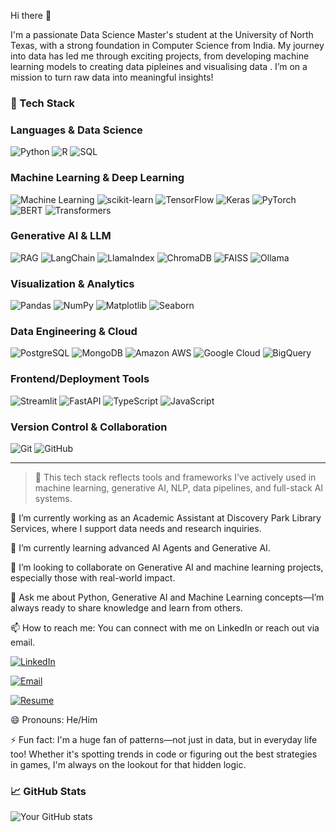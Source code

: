 Hi there 👋

I'm a passionate Data Science Master's student at the University of North Texas, with a strong foundation in Computer Science from India. My journey into data has led me through exciting projects, from developing machine learning models to creating data pipleines and visualising data . I’m on a mission to turn raw data into meaningful insights!

<!-- **liteshperumalla/liteshperumalla** is a ✨ _special_ ✨ repository because its `README.md` (this file) appears on your GitHub profile. -->

### 🚀 Tech Stack

### Languages & Data Science
![Python](https://img.shields.io/badge/-Python-3776AB?style=flat&logo=python&logoColor=white)
![R](https://img.shields.io/badge/-R-276DC3?style=flat&logo=r&logoColor=white)
![SQL](https://img.shields.io/badge/-SQL-4479A1?style=flat&logo=postgresql&logoColor=white)

### Machine Learning & Deep Learning
![Machine Learning](https://img.shields.io/badge/-Machine%20Learning-FF6F00?style=flat&logo=apache-spark&logoColor=white)
![scikit-learn](https://img.shields.io/badge/-Scikit%20Learn-F7931E?style=flat&logo=scikit-learn&logoColor=white)
![TensorFlow](https://img.shields.io/badge/-TensorFlow-FF6F00?style=flat&logo=tensorflow&logoColor=white)
![Keras](https://img.shields.io/badge/-Keras-D00000?style=flat&logo=keras&logoColor=white)
![PyTorch](https://img.shields.io/badge/-PyTorch-EE4C2C?style=flat&logo=pytorch&logoColor=white)
![BERT](https://img.shields.io/badge/-BERT-00599C?style=flat&logo=google&logoColor=white)
![Transformers](https://img.shields.io/badge/-Transformers-FFBF00?style=flat&logo=huggingface&logoColor=white)

### Generative AI & LLM
![RAG](https://img.shields.io/badge/-RAG-8A2BE2?style=flat&logo=vector&logoColor=white)
![LangChain](https://img.shields.io/badge/-LangChain-000000?style=flat&logo=chainlink&logoColor=white)
![LlamaIndex](https://img.shields.io/badge/-LlamaIndex-0061A8?style=flat&logo=llama&logoColor=white)
![ChromaDB](https://img.shields.io/badge/-ChromaDB-8A2BE2?style=flat&logo=chromadb&logoColor=white)
![FAISS](https://img.shields.io/badge/-FAISS-0066CC?style=flat&logo=facebook&logoColor=white)
![Ollama](https://img.shields.io/badge/-Ollama-4A90E2?style=flat&logo=openai&logoColor=white)

### Visualization & Analytics
![Pandas](https://img.shields.io/badge/-Pandas-150458?style=flat&logo=pandas&logoColor=white)
![NumPy](https://img.shields.io/badge/-NumPy-013243?style=flat&logo=numpy&logoColor=white)
![Matplotlib](https://img.shields.io/badge/-Matplotlib-11557C?style=flat&logo=plotly&logoColor=white)
![Seaborn](https://img.shields.io/badge/-Seaborn-3776AB?style=flat&logo=python&logoColor=white)

### Data Engineering & Cloud
![PostgreSQL](https://img.shields.io/badge/-PostgreSQL-336791?style=flat&logo=postgresql&logoColor=white)
![MongoDB](https://img.shields.io/badge/-MongoDB-47A248?style=flat&logo=mongodb&logoColor=white)
![Amazon AWS](https://img.shields.io/badge/-AWS-232F3E?style=flat&logo=amazon-aws&logoColor=white)
![Google Cloud](https://img.shields.io/badge/-Google%20Cloud-4285F4?style=flat&logo=google-cloud&logoColor=white)
![BigQuery](https://img.shields.io/badge/-BigQuery-4285F4?style=flat&logo=google&logoColor=white)

### Frontend/Deployment Tools
![Streamlit](https://img.shields.io/badge/-Streamlit-FF4B4B?style=flat&logo=streamlit&logoColor=white)
![FastAPI](https://img.shields.io/badge/-FastAPI-009688?style=flat&logo=fastapi&logoColor=white)
![TypeScript](https://img.shields.io/badge/-TypeScript-007ACC?style=flat&logo=typescript&logoColor=white)
![JavaScript](https://img.shields.io/badge/-JavaScript-F7DF1E?style=flat&logo=javascript&logoColor=black)

### Version Control & Collaboration
![Git](https://img.shields.io/badge/-Git-F05032?style=flat&logo=git&logoColor=white)
![GitHub](https://img.shields.io/badge/-GitHub-181717?style=flat&logo=github&logoColor=white)

---

> 🧠 This tech stack reflects tools and frameworks I’ve actively used in machine learning, generative AI, NLP, data pipelines, and full-stack AI systems.
 


🔭 I’m currently working as an Academic Assistant at Discovery Park Library Services, where I support data needs and research inquiries.

🌱 I’m currently learning advanced AI Agents and Generative AI.

👯 I’m looking to collaborate on Generative AI and machine learning projects, especially those with real-world impact.

💬 Ask me about Python, Generative AI and Machine Learning concepts—I’m always ready to share knowledge and learn from others.

📫 How to reach me: You can connect with me on LinkedIn or reach out via email.

[![LinkedIn](https://img.shields.io/badge/-LinkedIn-0077B5?style=flat&logo=linkedin&logoColor=white)](https://www.linkedin.com/in/perumalla-litesh/)


[![Email](https://img.shields.io/badge/-Email-D14836?style=flat&logo=gmail&logoColor=white)](mailto:liteshperumalla@gmail.com)

[![Resume](https://img.shields.io/badge/-Resume-007ACC?style=flat&logo=read-the-docs&logoColor=white)](https://github.com/liteshperumalla/resume/blob/main/Litesh_Perumalla_AI_ML_Engineer.pdf)



😄 Pronouns: He/Him

⚡ Fun fact: I'm a huge fan of patterns—not just in data, but in everyday life too! Whether it's spotting trends in code or figuring out the best strategies in games, I'm always on the lookout for that hidden logic.


### 📈 GitHub Stats
![Your GitHub stats](https://github-readme-stats.vercel.app/api?username=liteshperumalla&show_icons=true&theme=radical)
